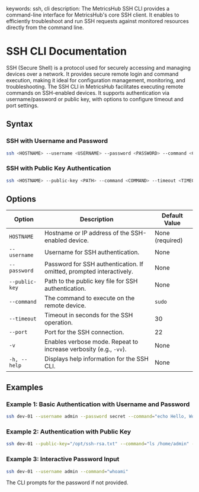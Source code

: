 keywords: ssh, cli
description: The MetricsHub SSH CLI provides a command-line interface for MetricsHub's core SSH client. It enables to efficiently troubleshoot and run SSH requests against monitored resources directly from the command line.

# SSH CLI Documentation

SSH (Secure Shell) is a protocol used for securely accessing and managing devices over a network. It provides secure remote login and command execution, making it ideal for configuration management, monitoring, and troubleshooting.
The SSH CLI in MetricsHub facilitates executing remote commands on SSH-enabled devices. It supports authentication via username/password or public key, with options to configure timeout and port settings.

## Syntax
### SSH with Username and Password

```bash
ssh <HOSTNAME> --username <USERNAME> --password <PASSWORD> --command <COMMAND> --timeout <TIMEOUT> --port <PORT>
```

### SSH with Public Key Authentication

```bash
ssh <HOSTNAME> --public-key <PATH> --command <COMMAND> --timeout <TIMEOUT> --port <PORT>
```

## Options

| Option         | Description                                                          | Default Value   |
| -------------- | -------------------------------------------------------------------- | --------------- |
| `HOSTNAME`     | Hostname or IP address of the SSH-enabled device.                    | None (required) |
| `--username`   | Username for SSH authentication.                                     | None            |
| `--password`   | Password for SSH authentication. If omitted, prompted interactively. | None            |
| `--public-key` | Path to the public key file for SSH authentication.                  | None            |
| `--command`    | The command to execute on the remote device.                         | `sudo`          |
| `--timeout`    | Timeout in seconds for the SSH operation.                            | 30              |
| `--port`       | Port for the SSH connection.                                         | 22              |
| `-v`           | Enables verbose mode. Repeat to increase verbosity (e.g., `-vv`).    | None            |
| `-h, --help`   | Displays help information for the SSH CLI.                           | None            |

## Examples

### Example 1: Basic Authentication with Username and Password

```bash
ssh dev-01 --username admin --password secret --command="echo Hello, World!" --timeout 30 --port 22
```

### Example 2: Authentication with Public Key

```bash
ssh dev-01 --public-key="/opt/ssh-rsa.txt" --command="ls /home/admin" --timeout 30 --port 22
```

### Example 3: Interactive Password Input

```bash
ssh dev-01 --username admin --command="whoami"
```
The CLI prompts for the password if not provided.
